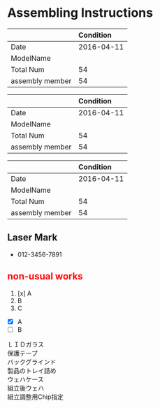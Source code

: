 # Assembling Instructions

||Condition|
|:--|:--|
| Date | 2016-04-11 |
| ModelName |  |
| Total Num | 54 |
| assembly member | 54 |

||Condition|
|:--|:--|
| Date | 2016-04-11 |
| ModelName |  |
| Total Num | 54 |
| assembly member | 54 |

||Condition|
|:--|:--|
| Date | 2016-04-11 |
| ModelName |  |
| Total Num | 54 |
| assembly member | 54 |
## Laser Mark

- 012-3456-7891

## <font color="red">non-usual works</font>

1. [x] A
1. B
1. C

- [x] A
- [ ] B

ＬＩＤガラス		
保護テープ		
バックグラインド		
製品のトレイ詰め		
ウェハケース		
組立後ウェハ		
組立調整用Chip指定		
